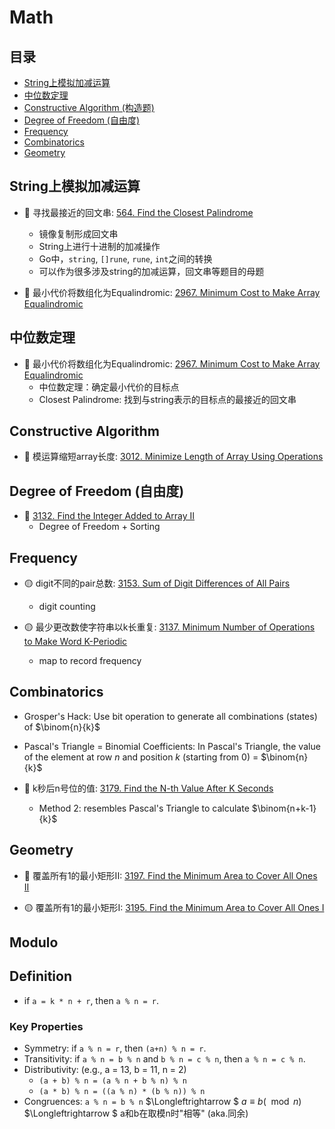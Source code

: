 # Math

## 目录
* [String上模拟加减运算](#string上模拟加减运算)
* [中位数定理](#中位数定理)
* [Constructive Algorithm (构造题)](#constructive-algorithm)
* [Degree of Freedom (自由度)](#degree-of-freedom)
* [Frequency](#frequency)
* [Combinatorics](#combinatorics)
* [Geometry](#geometry)

## String上模拟加减运算
* :red_circle: 寻找最接近的回文串: [564. Find the Closest Palindrome](https://github.com/szhou12/leetcode-go/tree/main/leetcode/0564-Find-the-Closest-Palindrome)
    * 镜像复制形成回文串
    * String上进行十进制的加减操作
    * Go中，`string`, `[]rune`, `rune`, `int`之间的转换
    * 可以作为很多涉及string的加减运算，回文串等题目的母题

* :red_circle: 最小代价将数组化为Equalindromic: [2967. Minimum Cost to Make Array Equalindromic](https://github.com/szhou12/leetcode-go/tree/main/leetcode/2967-Minimum-Cost-to-Make-Array-Equalindromic)
    

## 中位数定理
* :red_circle: 最小代价将数组化为Equalindromic: [2967. Minimum Cost to Make Array Equalindromic](https://github.com/szhou12/leetcode-go/tree/main/leetcode/2967-Minimum-Cost-to-Make-Array-Equalindromic)
    * 中位数定理：确定最小代价的目标点
    * Closest Palindrome: 找到与string表示的目标点的最接近的回文串

## Constructive Algorithm
* :red_circle: 模运算缩短array长度: [3012. Minimize Length of Array Using Operations](https://github.com/szhou12/leetcode-go/tree/main/leetcode/3012-Minimize-Length-of-Array-Using-Operations)

## Degree of Freedom (自由度)
* :red_circle: [3132. Find the Integer Added to Array II](https://github.com/szhou12/leetcode-go/tree/main/leetcode/3132-Find-the-Integer-Added-to-Array-II)
    * Degree of Freedom + Sorting

## Frequency
* :yellow_circle: digit不同的pair总数: [3153. Sum of Digit Differences of All Pairs](https://github.com/szhou12/leetcode-go/tree/main/leetcode/3153-Sum-of-Digit-Differences-of-All-Pairs)
    * digit counting

* :yellow_circle: 最少更改数使字符串以k长重复: [3137. Minimum Number of Operations to Make Word K-Periodic](https://github.com/szhou12/leetcode-go/tree/main/leetcode/3137-Minimum-Number-of-Operations-to-Make-Word-K-Periodic)
    * map to record frequency

## Combinatorics
* Grosper's Hack: Use bit operation to generate all combinations (states) of $\binom{n}{k}$
* Pascal's Triangle = Binomial Coefficients: In Pascal's Triangle, the value of the element at row $n$ and position $k$ (starting from 0) = $\binom{n}{k}$

* :red_circle: k秒后n号位的值: [3179. Find the N-th Value After K Seconds](https://github.com/szhou12/leetcode-go/tree/main/leetcode/3179-Find-the-N-th-Value-After-K-Seconds)
    * Method 2: resembles Pascal's Triangle to calculate $\binom{n+k-1}{k}$


## Geometry
* :red_circle: 覆盖所有1的最小矩形II: [3197. Find the Minimum Area to Cover All Ones II](https://github.com/szhou12/leetcode-go/tree/main/leetcode/3197-Find-the-Minimum-Area-to-Cover-All-Ones-II)

* :yellow_circle: 覆盖所有1的最小矩形I: [3195. Find the Minimum Area to Cover All Ones I](https://github.com/szhou12/leetcode-go/tree/main/leetcode/3195-Find-the-Minimum-Area-to-Cover-All-Ones-I)

## Modulo
## Definition
- if `a = k * n + r`, then `a % n = r`.
### Key Properties
- Symmetry: if `a % n = r`, then `(a+n) % n = r`.
- Transitivity: if `a % n = b % n` and `b % n = c % n`, then `a % n = c % n`.
- Distributivity: (e.g., a = 13, b = 11, n = 2)
    - `(a + b) % n = (a % n + b % n) % n` 
    - `(a * b) % n = ((a % n) * (b % n)) % n`
- Congruences: `a % n = b % n` $\Longleftrightarrow $ $a \equiv b(\mod n)$ $\Longleftrightarrow $ a和b在取模n时"相等" (aka.同余)